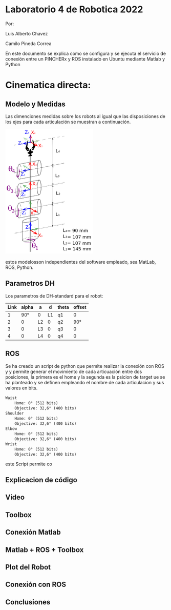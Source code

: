 # Laboratorio 4 de Robotica 2022

Por:

Luis Alberto Chavez 


Camilo Pineda Correa


En este documento se explica como se configura y se ejecuta el servicio de conexión entre un PINCHERx y ROS instalado en Ubuntu mediante Matlab y Python

# Cinematica directa:

## Modelo y Medidas

Las dimenciones medidas sobre los robots al igual que las disposiciones de los ejes para cada articulación se muestran a continuación. 

![Modelo del robot PhantomX Pincher AX-12 ](https://github.com/Rocosso/lab4_Robotica/blob/main/Imagenes/DH_Pincher.png)

estos modelosson independientes del software empleado, sea MatLab, ROS, Python.

## Parametros DH

Los parametros de DH-standard para el robot:

| Link |	alpha |	a	| d |	theta	| offset |
| -- | -- | -- | -- | -- | -- |
| 1	| 90°	| 0	| L1	| q1	| 0 | 
| 2	| 0	| L2	| 0	| q2	| 90° | 
| 3	| 0	| L3	| 0	| q3	| 0 | 
| 4	| 0	| L4	| 0	| q4	| 0 | 


## ROS

Se ha creado un script de python que permite realizar la conexión con ROS y y permite generar el movimiento de cada articuación entre dos posiciones, la primera es el home y la segunda es la psicion de target ue se ha planteado y se definen empleando el nombre de cada articulacion y sus valores en bits.

    Waist
        Home: 0° (512 bits)
        Objective: 32,6° (400 bits)
    Shoulder
        Home: 0° (512 bits)
        Objective: 32,6° (400 bits)
    Elbow
        Home: 0° (512 bits)
        Objective: 32,6° (400 bits)
    Wrist
        Home: 0° (512 bits)
        Objective: 32,6° (400 bits)

este Script permite co
## Explicacion de código

## Video

## Toolbox

## Conexión Matlab 

## Matlab + ROS + Toolbox

## Plot del Robot

## Conexión con ROS

## Conclusiones

